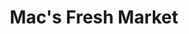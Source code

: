 ---
title: "Mac's Fresh Market"
url: /west-monroe/macs-fresh-market-cheniere-drew-road/
shop: Supermarkt
---